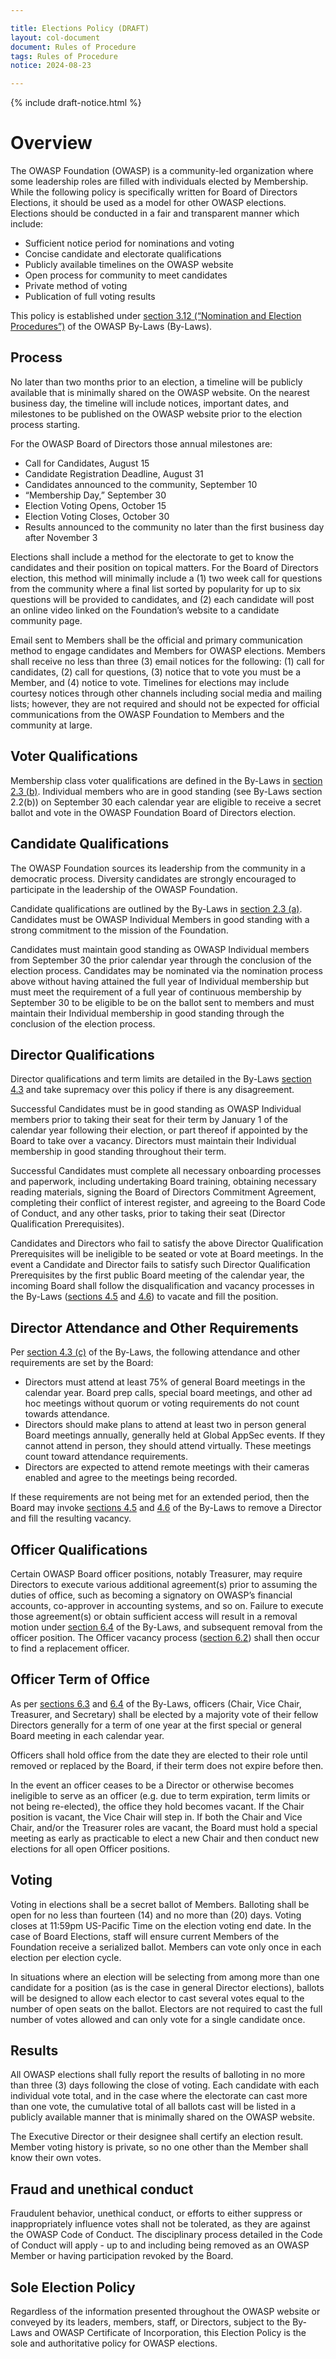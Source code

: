 ```yaml
---

title: Elections Policy (DRAFT)
layout: col-document
document: Rules of Procedure
tags: Rules of Procedure
notice: 2024-08-23

---
```

{% include draft-notice.html %}

# Overview

The OWASP Foundation (OWASP) is a community-led organization where some leadership roles are filled with individuals elected by Membership. While the following policy is specifically written for Board of Directors Elections, it should be used as a model for other OWASP elections. Elections should be conducted in a fair and transparent manner which include:

- Sufficient notice period for nominations and voting
- Concise candidate and electorate qualifications
- Publicly available timelines on the OWASP website
- Open process for community to meet candidates
- Private method of voting
- Publication of full voting results

This policy is established under [section 3.12 (“Nomination and Election Procedures”)](https://owasp.org/www-policy/legal/bylaws#section-312-nomination-and-election-procedures) of the OWASP By-Laws (By-Laws).

## Process

No later than two months prior to an election, a timeline will be publicly available that is minimally shared on the OWASP website. On the nearest business day, the timeline will include notices, important dates, and milestones to be published on the OWASP website prior to the election process starting.

For the OWASP Board of Directors those annual milestones are:

- Call for Candidates, August 15
- Candidate Registration Deadline, August 31
- Candidates announced to the community, September 10
- “Membership Day,” September 30
- Election Voting Opens, October 15
- Election Voting Closes, October 30
- Results announced to the community no later than the first business day after November 3

Elections shall include a method for the electorate to get to know the candidates and their position on topical matters. For the Board of Directors election, this method will minimally include a (1) two week call for questions from the community where a final list sorted by popularity for up to six questions will be provided to candidates, and (2) each candidate will post an online video linked on the Foundation’s website to a candidate community page.

Email sent to Members shall be the official and primary communication method to engage candidates and Members for OWASP elections. Members shall receive no less than three (3) email notices for the following: (1) call for candidates, (2) call for questions, (3) notice that to vote you must be a Member, and (4) notice to vote. Timelines for elections may include courtesy notices through other channels including social media and mailing lists; however, they are not required and should not be expected for official communications from the OWASP Foundation to Members and the community at large.

## Voter Qualifications

Membership class voter qualifications are defined in the By-Laws in [section 2.3 (b)](https://owasp.org/www-policy/legal/bylaws#section-23-privileges-of-individual-membership). Individual members who are in good standing (see By-Laws section 2.2(b)) on September 30 each calendar year are eligible to receive a secret ballot and vote in the OWASP Foundation Board of Directors election.

## Candidate Qualifications

The OWASP Foundation sources its leadership from the community in a democratic process. Diversity candidates are strongly encouraged to participate in the leadership of the OWASP Foundation.

Candidate qualifications are outlined by the By-Laws in [section 2.3 (a)](https://owasp.org/www-policy/legal/bylaws#section-23-privileges-of-individual-membership). Candidates must be OWASP Individual Members in good standing with a strong commitment to the mission of the Foundation.

Candidates must maintain good standing as OWASP Individual members from September 30 the prior calendar year through the conclusion of the election process. Candidates may be nominated via the nomination process above without having attained the full year of Individual membership but must meet the requirement of a full year of continuous membership by September 30 to be eligible to be on the ballot sent to members and must maintain their Individual membership in good standing through the conclusion of the election process.

## Director Qualifications

Director qualifications and term limits are detailed in the By-Laws [section 4.3](https://owasp.org/www-policy/legal/bylaws#section-43-nomination-election-and-term-of-office-of-directors) and take supremacy over this policy if there is any disagreement.

Successful Candidates must be in good standing as OWASP Individual members prior to taking their seat for their term by January 1 of the calendar year following their election, or part thereof if appointed by the Board to take over a vacancy. Directors must maintain their Individual membership in good standing throughout their term.

Successful Candidates must complete all necessary onboarding processes and paperwork, including undertaking Board training, obtaining necessary reading materials, signing the Board of Directors Commitment Agreement, completing their conflict of interest register, and agreeing to the Board Code of Conduct, and any other tasks, prior to taking their seat (Director Qualification Prerequisites).

Candidates and Directors who fail to satisfy the above Director Qualification Prerequisites will be ineligible to be seated or vote at Board meetings. In the event a Candidate and Director fails to satisfy such Director Qualification Prerequisites by the first public Board meeting of the calendar year, the incoming Board shall follow the disqualification and vacancy processes in the By-Laws ([sections 4.5](https://owasp.org/www-policy/legal/bylaws#section-45-resignation-and-removal) and [4.6](https://owasp.org/www-policy/legal/bylaws#section-46-vacancies)) to vacate and fill the position.

## Director Attendance and Other Requirements

Per [section 4.3 (c)](https://owasp.org/www-policy/legal/bylaws#section-43-nomination-election-and-term-of-office-of-directors) of the By-Laws, the following attendance and other requirements are set by the Board:

- Directors must attend at least 75% of general Board meetings in the calendar year. Board prep calls, special board meetings, and other ad hoc meetings without quorum or voting requirements do not count towards attendance.
- Directors should make plans to attend at least two in person general Board meetings annually, generally held at Global AppSec events. If they cannot attend in person, they should attend virtually. These meetings count toward attendance requirements.
- Directors are expected to attend remote meetings with their cameras enabled and agree to the meetings being recorded.

If these requirements are not being met for an extended period, then the Board may invoke [sections 4.5](https://owasp.org/www-policy/legal/bylaws#section-45-resignation-and-removal) and [4.6](https://owasp.org/www-policy/legal/bylaws#section-46-vacancies) of the By-Laws to remove a Director and fill the resulting vacancy.

## Officer Qualifications

Certain OWASP Board officer positions, notably Treasurer, may require Directors to execute various additional agreement(s) prior to assuming the duties of office, such as becoming a signatory on OWASP’s financial accounts, co-approver in accounting systems, and so on. Failure to execute those agreement(s) or obtain sufficient access will result in a removal motion under [section 6.4](https://owasp.org/www-policy/legal/bylaws#section-64-tenure) of the By-Laws, and subsequent removal from the officer position. The Officer vacancy process ([section 6.2](https://owasp.org/www-policy/legal/bylaws#section-62-vacancies)) shall then occur to find a replacement officer.

## Officer Term of Office

As per [sections 6.3](https://owasp.org/www-policy/legal/bylaws#section-63-election) and [6.4](https://owasp.org/www-policy/legal/bylaws#section-64-tenure) of the By-Laws, officers (Chair, Vice Chair, Treasurer, and Secretary) shall be elected by a majority vote of their fellow Directors generally for a term of one year at the first special or general Board meeting in each calendar year.

Officers shall hold office from the date they are elected to their role until removed or replaced by the Board, if their term does not expire before then.

In the event an officer ceases to be a Director or otherwise becomes ineligible to serve as an officer (e.g. due to term expiration, term limits or not being re-elected), the office they hold becomes vacant. If the Chair position is vacant, the Vice Chair will step in. If both the Chair and Vice Chair, and/or the Treasurer roles are vacant, the Board must hold a special meeting as early as practicable to elect a new Chair and then conduct new elections for all open Officer positions.

## Voting

Voting in elections shall be a secret ballot of Members. Balloting shall be open for no less than fourteen (14) and no more than (20) days. Voting closes at 11:59pm US-Pacific Time on the election voting end date. In the case of Board Elections, staff will ensure current Members of the Foundation receive a serialized ballot. Members can vote only once in each election per election cycle.

In situations where an election will be selecting from among more than one candidate for a position (as is the case in general Director elections), ballots will be designed to allow each elector to cast several votes equal to the number of open seats on the ballot. Electors are not required to cast the full number of votes allowed and can only vote for a single candidate once.

## Results

All OWASP elections shall fully report the results of balloting in no more than three (3) days following the close of voting. Each candidate with each individual vote total, and in the case where the electorate can cast more than one vote, the cumulative total of all ballots cast will be listed in a publicly available manner that is minimally shared on the OWASP website.

The Executive Director or their designee shall certify an election result. Member voting history is private, so no one other than the Member shall know their own votes.

## Fraud and unethical conduct

Fraudulent behavior, unethical conduct, or efforts to either suppress or inappropriately influence votes shall not be tolerated, as they are against the OWASP Code of Conduct. The disciplinary process detailed in the Code of Conduct will apply - up to and including being removed as an OWASP Member or having participation revoked by the Board.

## Sole Election Policy

Regardless of the information presented throughout the OWASP website or conveyed by its leaders, members, staff, or Directors, subject to the By-Laws and OWASP Certificate of Incorporation, this Election Policy is the sole and authoritative policy for OWASP elections.
